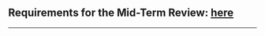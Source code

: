 ## Requirements for the Mid-Term Review: [here](docs/README.md) 
<hr />

# <TITLE>

[![License: MIT](https://img.shields.io/github/license/ramp-eu/TTE.project1.svg)](https://opensource.org/licenses/MIT)
[![Docker badge](https://img.shields.io/docker/pulls/ramp-eu/TTE.project1.svg)](https://hub.docker.com/r/<org>/<repo>/)
<br/>
[![Documentation Status](https://readthedocs.org/projects/tte-project1/badge/?version=latest)](https://tte-project1.readthedocs.io/en/latest/?badge=latest)
[![Build badge](https://img.shields.io/travis/ramp-eu/TTE.project1.svg)](https://travis-ci.org/ramp-eu/TTE.project1/)
[![Coverage Status](https://coveralls.io/repos/github/ramp-eu/TTE.project1/badge.svg?branch=master)](https://coveralls.io/github/ramp-eu/TTE.project1?branch=master)
[![Codacy grade](https://img.shields.io/codacy/grade/99310c5c4332439197633912a99d2e3c)](https://app.codacy.com/manual/jason-fox/TTE.project1)
[![CII Best Practices](https://bestpractices.coreinfrastructure.org/projects/4187/badge)](https://bestpractices.coreinfrastructure.org/projects/4187)

```text

The Badges above demonstrate testing, code coverage
and commitment to coding standards (since the code is linted on commit).

The links need to be amended to point to the correct repo.

Sign up for:

- CI Test system - e.g. Travis
- A Documentation website - e.g. ReadTheDocs
- Static Code Analysis tool - e.g. Codacy
- CII Best Practices https://bestpractices.coreinfrastructure.org

Only CII Best Practices (and its badge) is mandatory. Any equivalent public automated tools for the other three may be used.

Note that the CII Best Practices questionaire will request evidence of tooling used.

```

```text
One or two sentence preamble describing the element
```

This project is part of [DIH^2](http://www.dih-squared.eu/). For more information check the RAMP Catalogue entry for the
[components](https://github.com/xxx).

| :books: [Documentation](https://tte-project1.readthedocs.io/en/latest/) | :whale: [Docker Hub](https://hub.docker.com/r/link-to-docker) |
| --------------------------------------------- | ------------------------------------------------------------- |


## Contents

-   [Background](#background)
-   [Install](#install)
-   [Usage](#usage)
-   [API](#api)
-   [Testing](#testing)
-   [License](#license)

## Background

```text
Background information and links to relevant terms
```

## Install

```text

During this project we have used the Omron Sysmac Studio, Omrom TMFlow and RoboDK as the main platforms
to program the TM12 robot and control it via the Omron PLC. 
```
### Sysmac Studio (PLC Programming software)
```text
A guide on how to install Omron sysmac studio could be found below: 
```
[Sysmac Manual](https://assets.omron.eu/downloads/manual/en/v13/w504_sysmac_studio_operation_manual_en.pdf)

### TMFlow (Cobot Programming software)
```text
A guide on how to install Omron TMFlow could be found below: 
```
[TMFlow Manual](https://assets.omron.eu/downloads/manual/en/v8/i626_tm_flow_software_installation_manual_en.pdf)

### RoboDK (Robot Simulation software)
```text
A guide on how to install RoboDK could be found below: 
```
[RoboDK Manual](https://robodk.com/doc/en/Plugin-SolidWorks-Install.html)




## Usage

```text
In order to get the system running one has to load the program backup files to the different systems.
```
###PLC
```text
 a) To load the PLC program open "PLC_Mastercode.smc2" with Sysmac Studio
 b) Go to Controller --> Online. At the bottom right corner one would see if online with the PLC (green dot)
 c) To transfer the code to the PLC go to Controller --> Transfer... --> To controller and press transfer
 d) When prompted switch PLC to remote run. 
```
###TMFLlow
```text 
 a) Open TM Flow 
 b) Double-click on the Cobot when it appears on the screen and press OK button
 c) Press on Get Control button
 d) Click on the "3 dashes" button in the top left corner and the click on the "Project" button
 e) Find the project named "RoboDKListenMode"
 f) Use cobot's remote to run the program.
```
###RoboDK
```text 
 a) Open RoboDK
 b) Locate RoboDK project for a selected part (i.e. "2E06666.rdk")
 c) Double click on the Program in the File exporer to the left to simulate the program 
 d) If everything is fine right click on the program and click on "Send to robot"
    This will send the path plan to PLC/Cobot
 e) Use GUI to start the program.
```
### Test
```text
Information about how to use the <Name of component> can be found in the [User & Programmers Manual](docs/usermanual.md).

The following features are listed as [deprecated](docs/deprecated.md).
```

## API

```text
Definition of the API interface:

Information about the API of  the <Name of component> can be found in the [API documentation](docs/api.md).

```

## Testing

```text
How to test the component

For performing a basic end-to-end test, you have to follow the step below. A detailed description about how to run tests can be found [here].

> npm test

```

## License

[MIT](LICENSE) © <TTE>
